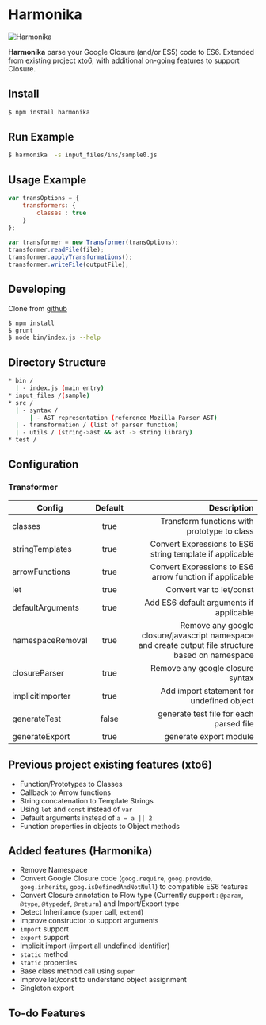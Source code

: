 # Harmonika

![Harmonika](https://dl.dropboxusercontent.com/u/9834816/harmonika.png)

**Harmonika** parse your Google Closure (and/or ES5) code to ES6. 
Extended from existing project [xto6](https://github.com/mohebifar/xto6), with additional on-going features to support Closure.

## Install
```bash
$ npm install harmonika
```

## Run Example
```bash
$ harmonika  -s input_files/ins/sample0.js
```

## Usage Example
```javascript
var transOptions = {
    transformers: {
        classes : true
    }
};
  
var transformer = new Transformer(transOptions);
transformer.readFile(file);
transformer.applyTransformations();
transformer.writeFile(outputFile);
```

## Developing
Clone from [github](https://github.com/traveloka/harmonika)

```bash
$ npm install
$ grunt
$ node bin/index.js --help
```

## Directory Structure
```bash
* bin /
  | - index.js (main entry)
* input_files /(sample)
* src /
  | - syntax /
      | - AST representation (reference Mozilla Parser AST)
  | - transformation / (list of parser function)
  | - utils / (string->ast && ast -> string library)
* test /
```

## Configuration

### Transformer
| Config    | Default           | Description  |
| ------------- |:-------------:| -----:|
| classes | true | Transform functions with prototype to class
| stringTemplates | true | Convert Expressions to ES6 string template if applicable
| arrowFunctions | true | Convert Expressions to ES6 arrow function if applicable
| let | true | Convert var to let/const
| defaultArguments | true | Add ES6 default arguments if applicable
| namespaceRemoval | true | Remove any google closure/javascript namespace and create output file structure based on namespace
| closureParser | true | Remove any google closure syntax
| implicitImporter | true | Add import statement for undefined object
| generateTest | false | generate test file for each parsed file
| generateExport | true | generate export module

## Previous project existing features (xto6)
* Function/Prototypes to Classes
* Callback to Arrow functions
* String concatenation to Template Strings
* Using `let` and `const` instead of `var`
* Default arguments instead of `a = a || 2`
* Function properties in objects to Object methods

## Added features (Harmonika)
- Remove Namespace
- Convert Google Closure code (`goog.require`, `goog.provide`, `goog.inherits`, `goog.isDefinedAndNotNull`) to compatible ES6 features
- Convert Closure annotation to Flow type (Currently support : `@param`, `@type`, `@typedef`, `@return`) and Import/Export type
- Detect Inheritance (`super` call, `extend`)
- Improve constructor to support arguments
- `import` support
- `export` support
- Implicit import (import all undefined identifier)
- `static` method
- `static` properties
- Base class method call using `super`
- Improve let/const to understand object assignment
- Singleton export
 
## To-do Features
